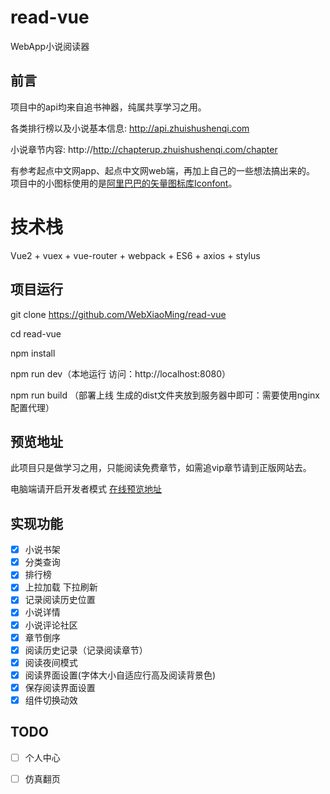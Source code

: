# read-vue
WebApp小说阅读器

## 前言

项目中的api均来自追书神器，纯属共享学习之用。

各类排行榜以及小说基本信息: http://api.zhuishushenqi.com

小说章节内容: http://http://chapterup.zhuishushenqi.com/chapter  

有参考起点中文网app、起点中文网web端，再加上自己的一些想法搞出来的。
项目中的小图标使用的是[阿里巴巴的矢量图标库Iconfont](http://www.iconfont.cn/)。

# 技术栈
Vue2 + vuex + vue-router + webpack + ES6 + axios + stylus

## 项目运行

git clone https://github.com/WebXiaoMing/read-vue

cd read-vue

npm install

npm run dev（本地运行 访问：http://localhost:8080）

npm run build （部署上线 生成的dist文件夹放到服务器中即可：需要使用nginx配置代理）

## 预览地址
此项目只是做学习之用，只能阅读免费章节，如需追vip章节请到正版网站去。

电脑端请开启开发者模式
[在线预览地址](http://47.106.148.2)

## 实现功能

- [x] 小说书架
- [x] 分类查询
- [x] 排行榜
- [x] 上拉加载 下拉刷新
- [x] 记录阅读历史位置
- [x] 小说详情
- [x] 小说评论社区
- [x] 章节倒序
- [x] 阅读历史记录（记录阅读章节）
- [x] 阅读夜间模式
- [x] 阅读界面设置(字体大小自适应行高及阅读背景色)
- [x] 保存阅读界面设置
- [x] 组件切换动效

## TODO

- [ ] 个人中心
- [ ] 仿真翻页



